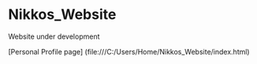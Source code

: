 # Nikkos_Website

Website under development

[Personal Profile page] (file:///C:/Users/Home/Nikkos_Website/index.html)
